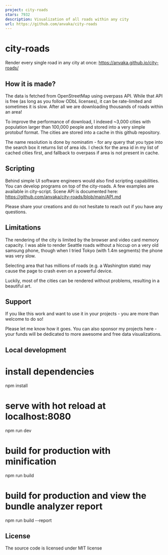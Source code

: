 ```yaml
---
project: city-roads
stars: 7932
description: Visualization of all roads within any city
url: https://github.com/anvaka/city-roads
---
```


city-roads
==========

Render every single road in any city at once: https://anvaka.github.io/city-roads/

How it is made?
---------------

The data is fetched from OpenStreetMap using overpass API. While that API is free (as long as you follow ODbL licenses), it can be rate-limited and sometimes it is slow. After all we are downloading thousands of roads within an area!

To improve the performance of download, I indexed ~3,000 cities with population larger than 100,000 people and stored into a very simple protobuf format. The cities are stored into a cache in this github repository.

The name resolution is done by nominatim - for any query that you type into the search box it returns list of area ids. I check for the area id in my list of cached cities first, and fallback to overpass if area is not present in cache.

Scripting
---------

Behind simple UI software engineers would also find scripting capabilities. You can develop programs on top of the city-roads. A few examples are available in city-script. Scene API is documented here: https://github.com/anvaka/city-roads/blob/main/API.md

Please share your creations and do not hesitate to reach out if you have any questions.

Limitations
-----------

The rendering of the city is limited by the browser and video card memory capacity. I was able to render Seattle roads without a hiccup on a very old samsung phone, though when I tried Tokyo (with 1.4m segments) the phone was very slow.

Selecting area that has millions of roads (e.g. a Washington state) may cause the page to crash even on a powerful device.

Luckily, most of the cities can be rendered without problems, resulting in a beautiful art.

Support
-------

If you like this work and want to use it in your projects - you are more than welcome to do so!

Please let me know how it goes. You can also sponsor my projects here - your funds will be dedicated to more awesome and free data visualizations.

Local development
-----------------

# install dependencies
npm install

# serve with hot reload at localhost:8080
npm run dev

# build for production with minification
npm run build

# build for production and view the bundle analyzer report
npm run build --report

License
-------

The source code is licensed under MIT license
